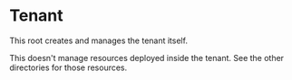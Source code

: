 # Tenant

This root creates and manages the tenant itself.

This doesn't manage resources deployed inside the tenant. See the other directories for those resources.
